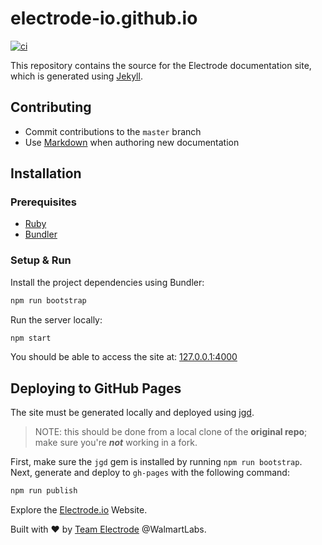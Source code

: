 # electrode-io.github.io

[![ci][1]][2]

This repository contains the source for the Electrode documentation site, which
is generated using [Jekyll](http://jekyllrb.com/).

## Contributing

* Commit contributions to the `master` branch
* Use [Markdown](https://daringfireball.net/projects/markdown/) when authoring
  new documentation

## Installation

### Prerequisites

* [Ruby](https://www.ruby-lang.org/en/)
* [Bundler](https://bundler.io/)

### Setup & Run

Install the project dependencies using Bundler:

```sh
npm run bootstrap
```

Run the server locally:

```sh
npm start
```

You should be able to access the site at: [127.0.0.1:4000](http://127.0.0.1:4000/)

## Deploying to GitHub Pages

The site must be generated locally and deployed using
[jgd](http://www.yegor256.com/2014/06/24/jekyll-github-deploy.html).

> NOTE: this should be done from a local clone of the **original repo**; make
> sure you're _**not**_ working in a fork.

First, make sure the `jgd` gem is installed by running `npm run bootstrap`.
Next, generate and deploy to `gh-pages` with the following command:

```sh
npm run publish
```

Explore the [Electrode.io](http://www.electrode.io/) Website.

Built with :heart: by [Team Electrode](https://github.com/orgs/electrode-io/people)
@WalmartLabs.

[1]: https://github.com/electrode-io/electrode-io.github.io/workflows/ci/badge.svg
[2]: https://github.com/electrode-io/electrode-io.github.io/actions
